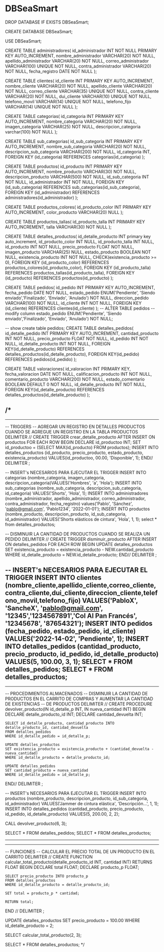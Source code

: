 # DBSeaSmart
DROP DATABASE IF EXISTS DBSeaSmart;

CREATE DATABASE DBSeaSmart;

USE DBSeaSmart;

CREATE TABLE administradores(
	id_administrador INT NOT NULL PRIMARY KEY AUTO_INCREMENT,
	nombre_administrador VARCHAR(20) NOT NULL,
	apellido_administrador VARCHAR(20) NOT NULL,
	correo_administrador VARCHAR(100) UNIQUE NOT NULL,
	contra_administrador VARCHAR(20) NOT NULL,
	fecha_registro DATE NOT NULL
);

CREATE TABLE clientes(
	id_cliente INT PRIMARY KEY AUTO_INCREMENT,
	nombre_cliente VARCHAR(20) NOT NULL,
	apellido_cliente VARCHAR(20) NOT NULL,
	correo_cliente VARCHAR(35) UNIQUE NOT NULL,
	contra_cliente VARCHAR(20) NOT NULL,
	dui_cliente VARCHAR(10) UNIQUE NOT NULL,
	telefono_movil VARCHAR(14) UNIQUE NOT NULL,
	telefono_fijo VARCHAR(14) UNIQUE NOT NULL
);

CREATE TABLE categorias(
	id_categoria INT PRIMARY KEY AUTO_INCREMENT,
	nombre_categoria VARCHAR(20) NOT NULL,
	imagen_categoria VARCHAR(25) NOT NULL,
   descripcion_categoria varchar(100) NOT NULL
);

CREATE TABLE sub_categorias(
	id_sub_categoria INT PRIMARY KEY AUTO_INCREMENT,
	nombre_sub_categoria VARCHAR(20) NOT NULL,
	descripcion_sub_categoria VARCHAR(200) NOT NULL,
	id_categoria INT,
	FOREIGN KEY (id_categoria)
	REFERENCES categorias(id_categoria)
);

CREATE TABLE productos(
	id_producto INT PRIMARY KEY AUTO_INCREMENT,
	nombre_producto VARCHAR(30) NOT NULL,
	descripcion_producto VARCHAR(500) NOT NULL,
	id_sub_categoria INT NOT NULL,
	id_administrador INT NOT NULL,
	FOREIGN KEY (id_sub_categoria)
	REFERENCES sub_categorias(id_sub_categoria),
	FOREIGN KEY (id_administrador)
	REFERENCES administradores(id_administrador)
);

CREATE TABLE productos_colores(
	id_producto_color INT PRIMARY KEY AUTO_INCREMENT,
	color_producto VARCHAR(20) NULL
);

CREATE TABLE productos_tallas(
	id_producto_talla INT PRIMARY KEY AUTO_INCREMENT,
	talla VARCHAR(30) NOT NULL
);

CREATE TABLE detalles_productos(
	id_detalle_producto INT primary key auto_increment,
   id_producto_color INT NULL,
   id_producto_talla INT NULL,
   id_producto INT NOT NULL,
	precio_producto FLOAT NOT NULL,
	imagen_producto VARCHAR(25) NULL,
   estado_producto BOOLEAN NOT NULL,
   existencia_producto INT NOT NULL,
   CHECK(existencia_producto >= 0),
   FOREIGN KEY (id_producto_color)
   REFERENCES productos_colores(id_producto_color),
   FOREIGN KEY (id_producto_talla)
	REFERENCES productos_tallas(id_producto_talla),
   FOREIGN KEY (id_producto)
	REFERENCES productos(id_producto)
);

CREATE TABLE pedidos(
	id_pedido INT PRIMARY KEY AUTO_INCREMENT,
	fecha_pedido DATE NOT NULL,
	estado_pedido ENUM('Pendiente', 'Siendo enviado','Finalizado', 'Enviado', 'Anulado') NOT NULL,
   direccion_pedido VARCHAR(100) NOT NULL,
	id_cliente INT NOT NULL,
	FOREIGN KEY (id_cliente)
	REFERENCES clientes(id_cliente)
);
-- ALTER TABLE pedidos
-- modify column estado_pedido ENUM('Pendiente', 'Siendo enviado','Finalizado', 'Enviado', 'Anulado') NOT NULL;

-- show create table pedidos;
CREATE TABLE detalles_pedidos(
	id_detalle_pedido INT PRIMARY KEY AUTO_INCREMENT,
	cantidad_producto INT NOT NULL,
   precio_producto FLOAT NOT NULL,
	id_pedido INT NOT NULL,
	id_detalle_producto INT NOT NULL,
	FOREIGN KEY(id_detalle_producto)
	REFERENCES detalles_productos(id_detalle_producto),
	FOREIGN KEY(id_pedido)
	REFERENCES pedidos(id_pedido)
);

CREATE TABLE valoraciones(
	id_valoracion INT PRIMARY KEY,
	fecha_valoracion DATE NOT NULL,
	calificacion_producto INT NOT NULL,
	comentario_producto VARCHAR(200) NOT NULL,
   estado_comentario BOOLEAN DEFAULT 0 NOT NULL,
   id_detalle_producto INT NOT NULL,
   FOREIGN KEY(id_detalle_producto)
	REFERENCES detalles_productos(id_detalle_producto)
);

/*
---------------------------------------------------------------------------- 

---------------------------------------------------------------------------- 

-- TRIGGERS
-- AGREGAR UN REGISTRO EN DETALLES PRODUCTOS CUANDO SE AGREGUE UN REGISTRO EN LA TABLA PRODUCTOS
DELIMITER //
CREATE TRIGGER crear_detalle_producto
AFTER INSERT ON productos
FOR EACH ROW BEGIN
	DECLARE id_productoo INT;
    SET id_productoo = (SELECT MAX(id_producto) FROM productos);
	INSERT INTO detalles_productos (id_producto, precio_producto, estado_producto, existencia_producto) VALUES(id_productoo, 00.00, 'Disponible', 1);
END//
DELIMITER ;

-- INSERT's NECESARIOS PARA EJECUTAR EL TRIGGER
INSERT INTO categorias (nombre_categoria, imagen_categoria, descripcion_categoria)VALUES('Hombres', 'a', 'Hola');
INSERT INTO sub_categorias (nombre_sub_categoria, descripcion_sub_categoria, id_categoria) VALUES('Shorts', 'Hola', 1);
INSERT INTO administradores (nombre_administrador, apellido_administrador, correo_administrador, contra_administrador, fecha_registro) values('Pablo', 'Sánchez', 'pablo@gmail.com', 'Pablo1234', '2022-01-01');
INSERT INTO productos (nombre_producto, descripcion_producto, id_sub_categoria, id_administrador) VALUES('Shorts elásticos de cintura', 'Hola', 1, 1);
select * from detalles_productos;

-- DISMINUIR LA CANTIDAD DE PRODUCTOS CUANDO SE REALIZA UN PEDIDO
DELIMITER //
CREATE TRIGGER disminuir_producto
AFTER INSERT ON detalles_pedidos
FOR EACH ROW
BEGIN
	UPDATE detalles_productos
	SET existencia_producto  = existencia_producto - NEW.cantidad_producto
    WHERE id_detalle_producto = NEW.id_detalle_producto;
END//
DELIMITER ;

-- INSERT's NECESARIOS PARA EJECUTAR EL TRIGGER
INSERT INTO clientes (nombre_cliente,apellido_cliente,correo_cliente,contra_cliente,dui_cliente,direccion_cliente,telefono_movil,telefono_fijo) VALUES('PabloX', 'SancheX', 'pablo@gmail.com', '12345','1234567891','Col Al Pan Francés', '12345678', '87654321');
INSERT INTO pedidos (fecha_pedido, estado_pedido, id_cliente) VALUES('2022-14-02', 'Pendiente', 1);
INSERT INTO detalles_pedidos (cantidad_producto, precio_producto, id_pedido, id_detalle_producto) VALUES(5, 100.00, 3, 1);
SELECT * FROM detalles_pedidos;
SELECT * FROM detalles_productos;
---------------------------------------------------------------------------- 

---------------------------------------------------------------------------- 

-- PROCEDIMIENTOS ALMACENADOS
-- DISMINUIR LA CANTIDAD DE PRODUCTOS EN EL CARRITO DE COMPRAS Y AUMENTAR LA CANTIDAD DE EXISTENCIAS
-- DE PRODUCTOS
DELIMITER //
CREATE PROCEDURE devolver_producto(IN id_detalle_p INT, IN nueva_cantidad INT)
BEGIN
	DECLARE detalle_producto_id INT;
    DECLARE cantidad_devuelta INT;
    
    SELECT id_detalle_producto, cantidad_producto INTO detalle_producto_id, cantidad_devuelta
    FROM detalles_pedidos
    WHERE id_detalle_pedido = id_detalle_p;
    
	UPDATE detalles_productos
    SET existencia_producto = existencia_producto + (cantidad_devuelta - nueva_cantidad)
    WHERE id_detalle_producto = detalle_producto_id; 	
    
    UPDATE detalles_pedidos
    SET cantidad_producto = nueva_cantidad
    WHERE id_detalle_pedido = id_detalle_p;
END//
DELIMITER ;

-- INSERT's NECESARIOS PARA EJECUTAR EL TRIGGER
INSERT INTO productos (nombre_producto, descripcion_producto, id_sub_categoria, id_administrador) VALUES('Jammer de cintura elástica', 'Descripción...', 1, 1);
INSERT INTO detalles_pedidos (cantidad_producto, precio_producto, id_pedido, id_detalle_producto) VALUES(5, 200.00, 2, 2);

CALL devolver_producto(6, 3);

SELECT * FROM detalles_pedidos;
SELECT * FROM detalles_productos;

---------------------------------------------------------------------------- 

---------------------------------------------------------------------------- 

-- FUNCIONES
-- CALCULAR EL PRECIO TOTAL DE UN PRODUCTO EN EL CARRITO
DELIMITER //
CREATE FUNCTION calcular_total_producto(detalle_producto_id INT, cantidad INT)
RETURNS FLOAT
BEGIN
	DECLARE total FLOAT;
    DECLARE producto_p FLOAT;
    
    SELECT precio_producto INTO producto_p 
    FROM detalles_productos 
    WHERE id_detalle_producto = detalle_producto_id;
    
    SET total = producto_p * cantidad;
    
    RETURN total;
END //
DELIMITER ;

UPDATE detalles_productos SET precio_producto = 100.00 WHERE id_detalle_producto = 2;

SELECT calcular_total_producto(2, 3);

SELECT * FROM detalles_productos;
*/

